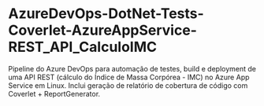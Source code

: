 # AzureDevOps-DotNet-Tests-Coverlet-AzureAppService-REST_API_CalculoIMC
Pipeline do Azure DevOps para automação de testes, build e deployment de uma API REST (cálculo do Índice de Massa Corpórea - IMC) no Azure App Service em Linux. Inclui geração de relatório de cobertura de código com Coverlet + ReportGenerator.

